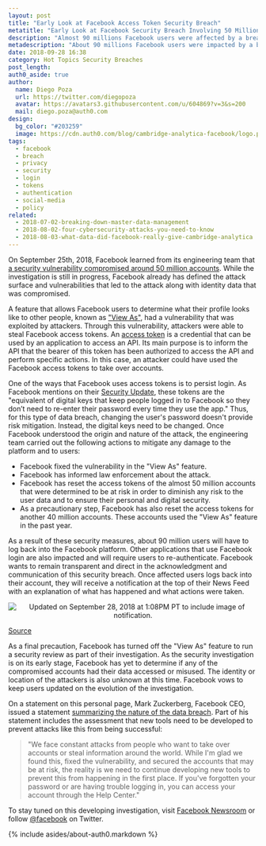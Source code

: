 ```yaml
---
layout: post
title: "Early Look at Facebook Access Token Security Breach"
metatitle: "Early Look at Facebook Security Breach Involving 50 Million Accounts"
description: "Almost 90 millions Facebook users were affected by a breach that compromised access tokens to the platform."
metadescription: "About 90 millions Facebook users were impacted by a breach that compromised platform access tokens, making it possible for attackers to take over accounts."
date: 2018-09-28 16:38
category: Hot Topics Security Breaches
post_length: 
auth0_aside: true
author:
  name: Diego Poza
  url: https://twitter.com/diegopoza
  avatar: https://avatars3.githubusercontent.com/u/604869?v=3&s=200
  mail: diego.poza@auth0.com
design: 
  bg_color: "#203259"
  image: https://cdn.auth0.com/blog/cambridge-analytica-facebook/logo.png
tags: 
  - facebook
  - breach
  - privacy
  - security
  - login
  - tokens
  - authentication
  - social-media
  - policy
related:
  - 2018-07-02-breaking-down-master-data-management
  - 2018-08-02-four-cybersecurity-attacks-you-need-to-know
  - 2018-08-03-what-data-did-facebook-really-give-cambridge-analytica
---
```


On September 25th, 2018, Facebook learned from its engineering team that [a security vulnerability compromised around 50 million accounts](https://newsroom.fb.com/news/2018/09/security-update/). While the investigation is still in progress, Facebook already has defined the attack surface and vulnerabilities that led to the attack along with identity data that was compromised.

A feature that allows Facebook users to determine what their profile looks like to other people, known as ["View As"](https://www.facebook.com/help/288066747875915?helpref=faq_content), had a vulnerability that was exploited by attackers. Through this vulnerability, attackers were able to steal Facebook access tokens. An [access token](https://auth0.com/docs/tokens/access-token) is a credential that can be used by an application to access an API. Its main purpose is to inform the API that the bearer of this token has been authorized to access the API and perform specific actions. In this case, an attacker could have used the Facebook access tokens to take over accounts.

One of the ways that Facebook uses access tokens is to persist login. As Facebook mentions on their [Security Update](https://auth0.com/docs/tokens/access-token), these tokens are the "equivalent of digital keys that keep people logged in to Facebook so they don’t need to re-enter their password every time they use the app." Thus, for this type of data breach, changing the user's password doesn't provide risk mitigation. Instead, the digital keys need to be changed. Once Facebook understood the origin and nature of the attack, the engineering team carried out the following actions to mitigate any damage to the platform and to users:

- Facebook fixed the vulnerability in the "View As" feature.
- Facebook has informed law enforcement about the attack.
- Facebook has reset the access tokens of the almost 50 million accounts that were determined to be at risk in order to diminish any risk to the user data and to ensure their personal and digital security.
- As a precautionary step, Facebook has also reset the access tokens for another 40 million accounts. These accounts used the "View As" feature in the past year.

As a result of these security measures, about 90 million users will have to log back into the Facebook platform. Other applications that use Facebook login are also impacted and will require users to re-authenticate. Facebook wants to remain transparent and direct in the acknowledgment and communication of this security breach. Once affected users logs back into their account, they will receive a notification at the top of their News Feed with an explanation of what has happened and what actions were taken.

<p style="text-align: center;">
  <img src="https://cdn.auth0.com/blog/facebook-data-breach/facebook-data-breach-notification-access-tokens" alt="Updated on September 28, 2018 at 1:08PM PT to include image of notification.">
</p>

[Source](https://fbnewsroomus.files.wordpress.com/2018/09/42647794_340201783392972_4207828087510925312_n.png?w=960&h=551)

As a final precaution, Facebook has turned off the "View As" feature to run a security review as part of their investigation. As the security investigation is on its early stage, Facebook has yet to determine if any of the compromised accounts had their data accessed or misused. The identity or location of the attackers is also unknown at this time. Facebook vows to keep users updated on the evolution of the investigation. 

On a statement on this personal page, Mark Zuckerberg, Facebook CEO, issued a statement [summarizing the nature of the data breach](https://www.facebook.com/zuck/posts/10105274505136221). Part of his statement includes the assessment that new tools need to be developed to prevent attacks like this from being successful:

> "We face constant attacks from people who want to take over accounts or steal information around the world. While I'm glad we found this, fixed the vulnerability, and secured the accounts that may be at risk, the reality is we need to continue developing new tools to prevent this from happening in the first place. If you've forgotten your password or are having trouble logging in, you can access your account through the Help Center."

To stay tuned on this developing investigation, visit [Facebook Newsroom](https://newsroom.fb.com/) or follow [@facebook](https://twitter.com/facebook) on Twitter.


{% include asides/about-auth0.markdown %}